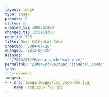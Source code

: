 ```yaml
---
layout: image
type: image
promote: 0
status: 1
created_ts: 1090861580
changed_ts: 1372159398
node_id: 795
title: Near Cathedral Cove
created: '2004-07-26'
changed: '2013-06-25'
aliases:
- "/2004/07/26/near_cathedral_cove/"
permalink: "/2004/07/26/near_cathedral_cove/"
tags:
- Coromandel
images:
- - src: image/images/img_2369-795.jpg
    name: img_2369-795.jpg
---
```


